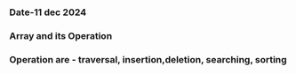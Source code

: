 ### Date-11 dec 2024
### Array and its Operation
### Operation are - traversal, insertion,deletion, searching, sorting